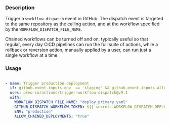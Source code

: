 ### Description

Trigger a `workflow_dispatch` event in GitHub. The dispatch event is targeted to the same
repository as the calling action, and at the workflow specified by the `WORKFLOW_DISPATCH_FILE_NAME`.

Chained workflows can be turned off and on, typically useful so that regular, every day
CICD pipelines can run the full suite of actions, while a rollback or reversion action,
manually applied by a user, can run just a single workflow at a time.

### Usage

```yaml

- name: Trigger production deployment
  if: github.event.inputs.env  == 'staging' && github.event.inputs.allow_chained_workflows == 'true'
  uses: pleo-io/actions/trigger-workflow-dispatch@v9.1
  with:
    WORKFLOW_DISPATCH_FILE_NAME: "deploy_primary.yaml"
    GITHUB_DISPATCH_WORKFLOW_TOKEN: ${{ secrets.WORKFLOW_DISPATCH_DEPLOYMENTS }}
    ENV: "production"
    ALLOW_CHAINED_DEPLOYMENTS: "true"

```

